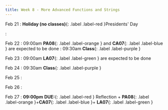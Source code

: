 ```yaml
---
title: Week 8 - More Advanced Functions and Strings
---
```

Feb 21
: **Holiday (no classes)**{: .label .label-red }Presidents' Day

: [](#)

Feb 22
 : 09:00am **PA08**{: .label .label-orange } and **CA07**{: .label .label-blue } are expected to be done
 : 09:30am **Class**{: .label .label-purple }

Feb 23
 : 09:00am **LA07**{: .label .label-green } are expected to be done


Feb 24
 : 09:30am **Class**{: .label .label-purple }

Feb 25
: [](#)

Feb 26
: [](#)

Feb 27
 : **09:00pm** **DUE:**{: .label .label-red } Reflection + **PA08**{: .label .label-orange }+**CA07**{: .label .label-blue }+ **LA07**{: .label .label-green } 

